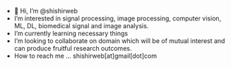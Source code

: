 - 👋 Hi, I’m @shishirweb
- I’m interested in signal processing, image processing, computer vision, ML, DL, biomedical signal and image analysis.
- I’m currently learning necessary things
- I’m looking to collaborate on domain which will be of mutual interest and can produce fruitful research outcomes.
- How to reach me ... shishirweb[at]gmail[dot]com

<!---
shishirweb/shishirweb is a ✨ special ✨ repository because its `README.md` (this file) appears on your GitHub profile.
You can click the Preview link to take a look at your changes.
--->
